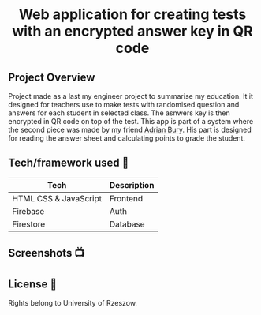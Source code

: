 <h1 align="center">Web application for creating tests with an encrypted answer key in QR code</h1>


## Project Overview
Project made as a last my engineer project to summarise my education. It it designed for teachers use to make tests with randomised question and answers for each student in selected class. The asnwers key is then encrypted in QR code on top of the test. This app is part of a system where the second piece was made by my friend <a href="https://github.com/Vethavear">Adrian Bury</a>. His part is designed for reading the answer sheet and calculating points to grade the student.

## Tech/framework used 🔧

| Tech                                                    | Description                              |
| ------------------------------------------------------- | ---------------------------------------- |
| HTML CSS & JavaScript                         | Frontend   |
| Firebase                        | Auth   |
| Firestore                           | Database   |

## Screenshots 📺



## License 🔱

Rights belong to University of Rzeszow.
